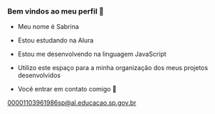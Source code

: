 ### Bem vindos ao meu perfil 🩷

- Meu nome é Sabrina

- Estou estudando na Alura
- Estou me desenvolvendo na linguagem JavaScript
- Utilizo este espaço para a minha organização dos meus projetos desenvolvidos

- Você entrar em contato comigo 📧

00001103961986sp@al.educacao.sp.gov.br 
